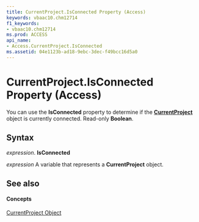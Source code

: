 ```yaml
---
title: CurrentProject.IsConnected Property (Access)
keywords: vbaac10.chm12714
f1_keywords:
- vbaac10.chm12714
ms.prod: ACCESS
api_name:
- Access.CurrentProject.IsConnected
ms.assetid: 04e1123b-ad18-9ebc-3dec-f49bcc16d5a0
---
```



# CurrentProject.IsConnected Property (Access)

You can use the  **IsConnected** property to determine if the **[CurrentProject](currentproject-object-access.md)** object is currently connected. Read-only **Boolean**.


## Syntax

 _expression_. **IsConnected**

 _expression_ A variable that represents a **CurrentProject** object.


## See also


#### Concepts


[CurrentProject Object](currentproject-object-access.md)


